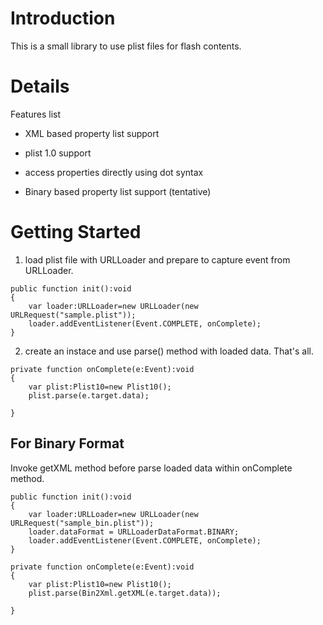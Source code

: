 # Introduction #

This is a small library to use plist files for flash contents.


# Details #

Features list

  * XML based property list support

  * plist 1.0 support

  * access properties directly using dot syntax

  * Binary based property list support (tentative)


# Getting Started #

1. load plist file with URLLoader and prepare to capture event from URLLoader.
```
public function init():void
{
	var loader:URLLoader=new URLLoader(new URLRequest("sample.plist"));
	loader.addEventListener(Event.COMPLETE, onComplete);
}
```
2. create an instace and use parse() method with loaded data. That's all.
```
private function onComplete(e:Event):void
{
	var plist:Plist10=new Plist10();
	plist.parse(e.target.data);
	
}
```
## For Binary Format ##
Invoke getXML method before parse loaded data within onComplete method.
```
public function init():void
{
	var loader:URLLoader=new URLLoader(new URLRequest("sample_bin.plist"));
	loader.dataFormat = URLLoaderDataFormat.BINARY;
	loader.addEventListener(Event.COMPLETE, onComplete);
}
```
```
private function onComplete(e:Event):void
{
	var plist:Plist10=new Plist10();
	plist.parse(Bin2Xml.getXML(e.target.data));
	
}
```